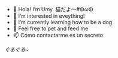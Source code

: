 - 👋 Hola! I’m Umy. 猫だよ～#ΦωΦ
- 👀 I’m interested in eveything!
- 🌱 I’m currently learning how to be a dog
- 💞️ Feel free to pet and feed me
- 📫 Cómo contactarme es un secreto

<!---
UmyNya/UmyNya is a ✨ special ✨ repository because its `README.md` (this file) appears on your GitHub profile.
You can click the Preview link to take a look at your changes.
--->

*ぐるぐる~*
